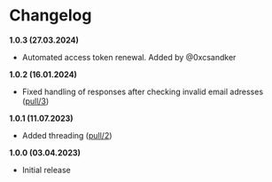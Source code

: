 # Changelog

**1.0.3 (27.03.2024)**

- Automated access token renewal. Added by @0xcsandker

**1.0.2 (16.01.2024)**

- Fixed handling of responses after checking invalid email adresses ([pull/3](https://github.com/sse-secure-systems/TeamsEnum/pull/4))

**1.0.1 (11.07.2023)**

- Added threading ([pull/2](https://github.com/sse-secure-systems/TeamsEnum/pull/2))

**1.0.0 (03.04.2023)**

- Initial release
